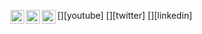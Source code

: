 

[<img align="left" alt="JoshMadakor | YouTube" width="22px" src="https://cdn.glitch.global/0c5397c2-8b81-453e-a90c-14d5c20cfd5d/tech-box-3.svg?v=1739046308386" />][youtube]
[<img align="left" alt="JoshMadakor | Twitter" width="22px" src="https://cdn.glitch.global/0c5397c2-8b81-453e-a90c-14d5c20cfd5d/tech-box-11.svg?v=1739046382513" />][twitter]
[<img align="left" alt="JoshMadakor | LinkedIn" width="22px" src="https://cdn.glitch.global/0c5397c2-8b81-453e-a90c-14d5c20cfd5d/tech-box-12.svg?v=1739046390614" />][linkedin]

